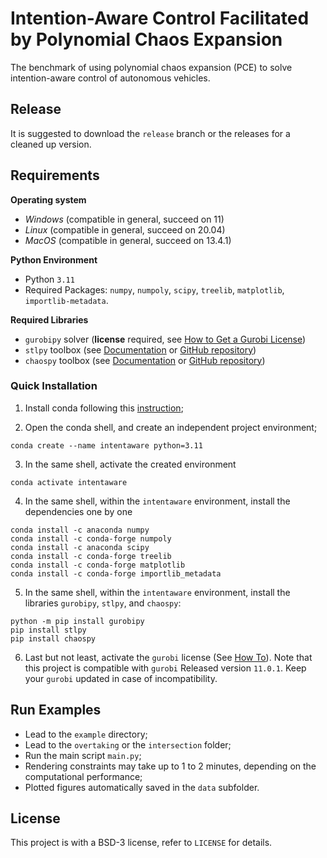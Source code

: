 # Intention-Aware Control Facilitated by Polynomial Chaos Expansion

The benchmark of using polynomial chaos expansion (PCE) to solve intention-aware control of autonomous vehicles.

## Release

It is suggested to download the `release` branch or the releases for a cleaned up version.

## Requirements

**Operating system**
 - *Windows* (compatible in general, succeed on 11)
 - *Linux* (compatible in general, succeed on 20.04)
 - *MacOS* (compatible in general, succeed on 13.4.1)

 **Python Environment**

 - Python `3.11`
 - Required Packages: `numpy`, `numpoly`, `scipy`, `treelib`, `matplotlib`, `importlib-metadata`. 

**Required Libraries**
 - `gurobipy` solver (**license** required, see [How to Get a Gurobi License](https://www.gurobi.com/solutions/licensing/))
 - `stlpy` toolbox (see [Documentation](https://stlpy.readthedocs.io/en/latest/) or [GitHub repository](https://github.com/vincekurtz/stlpy))
 - `chaospy` toolbox (see [Documentation](https://chaospy.readthedocs.io/en/master/) or [GitHub repository](https://github.com/jonathf/chaospy))

### Quick Installation
 
1. Install conda following this [instruction](https://conda.io/projects/conda/en/latest/user-guide/install/index.html);

2. Open the conda shell, and create an independent project environment;
```
conda create --name intentaware python=3.11
```

3. In the same shell, activate the created environment
```
conda activate intentaware
```

4. In the same shell, within the `intentaware` environment, install the dependencies one by one
 ```
conda install -c anaconda numpy
conda install -c conda-forge numpoly
conda install -c anaconda scipy
conda install -c conda-forge treelib
conda install -c conda-forge matplotlib
conda install -c conda-forge importlib_metadata
```

5. In the same shell, within the `intentaware` environment, install the libraries `gurobipy`, `stlpy`, and `chaospy`:
```
python -m pip install gurobipy
pip install stlpy
pip install chaospy
```

6. Last but not least, activate the `gurobi` license (See [How To](https://www.gurobi.com/documentation/current/remoteservices/licensing.html)). Note that this project is compatible with `gurobi` Released version `11.0.1`. Keep your `gurobi` updated in case of incompatibility. 

## Run Examples

- Lead to the `example` directory;
- Lead to the `overtaking` or the `intersection` folder;
- Run the main script `main.py`;
- Rendering constraints may take up to 1 to 2 minutes, depending on the computational performance;
- Plotted figures automatically saved in the `data` subfolder.

## License

This project is with a BSD-3 license, refer to `LICENSE` for details.